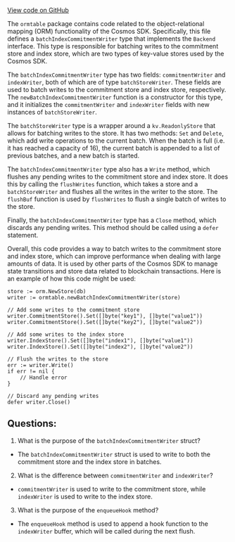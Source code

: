 [View code on GitHub](https://github.com/cosmos/cosmos-sdk/blob/main/orm/model/ormtable/batch.go)

The `ormtable` package contains code related to the object-relational mapping (ORM) functionality of the Cosmos SDK. Specifically, this file defines a `batchIndexCommitmentWriter` type that implements the `Backend` interface. This type is responsible for batching writes to the commitment store and index store, which are two types of key-value stores used by the Cosmos SDK.

The `batchIndexCommitmentWriter` type has two fields: `commitmentWriter` and `indexWriter`, both of which are of type `batchStoreWriter`. These fields are used to batch writes to the commitment store and index store, respectively. The `newBatchIndexCommitmentWriter` function is a constructor for this type, and it initializes the `commitmentWriter` and `indexWriter` fields with new instances of `batchStoreWriter`.

The `batchStoreWriter` type is a wrapper around a `kv.ReadonlyStore` that allows for batching writes to the store. It has two methods: `Set` and `Delete`, which add write operations to the current batch. When the batch is full (i.e. it has reached a capacity of 16), the current batch is appended to a list of previous batches, and a new batch is started.

The `batchIndexCommitmentWriter` type also has a `Write` method, which flushes any pending writes to the commitment store and index store. It does this by calling the `flushWrites` function, which takes a store and a `batchStoreWriter` and flushes all the writes in the writer to the store. The `flushBuf` function is used by `flushWrites` to flush a single batch of writes to the store.

Finally, the `batchIndexCommitmentWriter` type has a `Close` method, which discards any pending writes. This method should be called using a `defer` statement.

Overall, this code provides a way to batch writes to the commitment store and index store, which can improve performance when dealing with large amounts of data. It is used by other parts of the Cosmos SDK to manage state transitions and store data related to blockchain transactions. Here is an example of how this code might be used:

```
store := orm.NewStore(db)
writer := ormtable.newBatchIndexCommitmentWriter(store)

// Add some writes to the commitment store
writer.CommitmentStore().Set([]byte("key1"), []byte("value1"))
writer.CommitmentStore().Set([]byte("key2"), []byte("value2"))

// Add some writes to the index store
writer.IndexStore().Set([]byte("index1"), []byte("value1"))
writer.IndexStore().Set([]byte("index2"), []byte("value2"))

// Flush the writes to the store
err := writer.Write()
if err != nil {
    // Handle error
}

// Discard any pending writes
defer writer.Close()
```
## Questions: 
 1. What is the purpose of the `batchIndexCommitmentWriter` struct?
- The `batchIndexCommitmentWriter` struct is used to write to both the commitment store and the index store in batches.

2. What is the difference between `commitmentWriter` and `indexWriter`?
- `commitmentWriter` is used to write to the commitment store, while `indexWriter` is used to write to the index store.

3. What is the purpose of the `enqueueHook` method?
- The `enqueueHook` method is used to append a hook function to the `indexWriter` buffer, which will be called during the next flush.